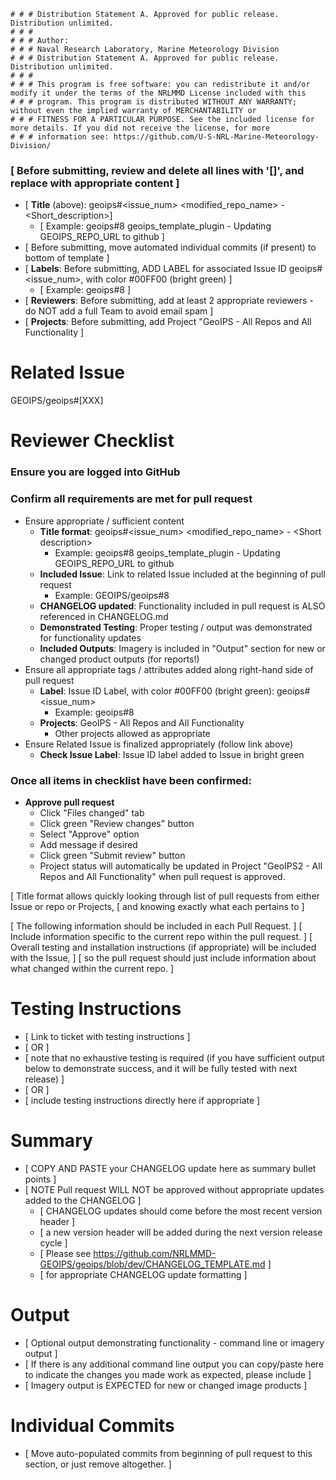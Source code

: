     # # # Distribution Statement A. Approved for public release. Distribution unlimited.
    # # # 
    # # # Author:
    # # # Naval Research Laboratory, Marine Meteorology Division
    # # # Distribution Statement A. Approved for public release. Distribution unlimited.
    # # # 
    # # # This program is free software: you can redistribute it and/or modify it under the terms of the NRLMMD License included with this 
    # # # program. This program is distributed WITHOUT ANY WARRANTY; without even the implied warranty of MERCHANTABILITY or
    # # # FITNESS FOR A PARTICULAR PURPOSE. See the included license for more details. If you did not receive the license, for more
    # # # information see: https://github.com/U-S-NRL-Marine-Meteorology-Division/

### \[ Before submitting, review and delete all lines with '[]', and replace with appropriate content ]
* \[ **Title** (above): geoips#\<issue_num> <modified_repo_name> - <Short_description>]
     * \[ Example: geoips#8 geoips_template_plugin - Updating GEOIPS_REPO_URL to github ]
* \[ Before submitting, move automated individual commits (if present) to bottom of template ]
* \[ **Labels**: Before submitting, ADD LABEL for associated Issue ID geoips#<issue_num>, with color #00FF00 (bright green) ]
     * \[ Example: geoips#8 ]
* \[ **Reviewers**: Before submitting, add at least 2 appropriate reviewers - do NOT add a full Team to avoid email spam ]
* \[ **Projects**: Before submitting, add Project "GeoIPS - All Repos and All Functionality ]
 
# Related Issue
GEOIPS/geoips#[XXX]

# Reviewer Checklist

### Ensure you are logged into GitHub

### Confirm all requirements are met for pull request
* Ensure appropriate / sufficient content
    * **Title format**: geoips#<issue_num> <modified_repo_name> - \<Short description>
        * Example: geoips#8 geoips_template_plugin - Updating GEOIPS_REPO_URL to github
    * **Included Issue**: Link to related Issue included at the beginning of pull request
        * Example: GEOIPS/geoips#8
    * **CHANGELOG updated**: Functionality included in pull request is ALSO referenced in CHANGELOG.md
    * **Demonstrated Testing**: Proper testing / output was demonstrated for functionality updates
    * **Included Outputs**: Imagery is included in "Output" section for new or changed product outputs (for reports!)
* Ensure all appropriate tags / attributes added along right-hand side of pull request
    * **Label**: Issue ID Label, with color #00FF00 (bright green): geoips#<issue_num>
        * Example: geoips#8
    * **Projects**: GeoIPS - All Repos and All Functionality
        * Other projects allowed as appropriate
* Ensure Related Issue is finalized appropriately (follow link above)
    * **Check Issue Label**: Issue ID label added to Issue in bright green
    
### Once all items in checklist have been confirmed:
* **Approve pull request**
    * Click "Files changed" tab
    * Click green "Review changes" button
    * Select "Approve" option
    * Add message if desired
    * Click green "Submit review" button
    * Project status will automatically be updated in Project "GeoIPS2 - All Repos and All Functionality" when pull request is approved.

[ Title format allows quickly looking through list of pull requests from either Issue or repo or Projects,
[ and knowing exactly what each pertains to ]

[ The following information should be included in each Pull Request. ]
[ Include information specific to the current repo within the pull request. ]
[ Overall testing and installation instructions (if appropriate) will be included with the Issue, ]
[ so the pull request should just include information about what changed within the current repo. ]
 
# Testing Instructions
* [ Link to ticket with testing instructions ]
* [ OR ]
* [ note that no exhaustive testing is required (if you have sufficient output below to demonstrate success, and it will be fully tested with next release) ]
* [ OR ]
* [ include testing instructions directly here if appropriate ]

# Summary
* [ COPY AND PASTE your CHANGELOG update here as summary bullet points ]
* [ NOTE Pull request WILL NOT be approved without appropriate updates added to the CHANGELOG ]
   * [ CHANGELOG updates should come before the most recent version header ]
   * [     a new version header will be added during the next version release cycle ]
   * [ Please see https://github.com/NRLMMD-GEOIPS/geoips/blob/dev/CHANGELOG_TEMPLATE.md ]
   * [     for appropriate CHANGELOG update formatting ]

# Output
* [ Optional output demonstrating functionality - command line or imagery output ]
* [ If there is any additional command line output you can copy/paste here to indicate the changes you made work as expected, please include ]
* [ Imagery output is EXPECTED for new or changed image products ]

  
# Individual Commits
* [ Move auto-populated commits from beginning of pull request to this section, or just remove altogether. ]
